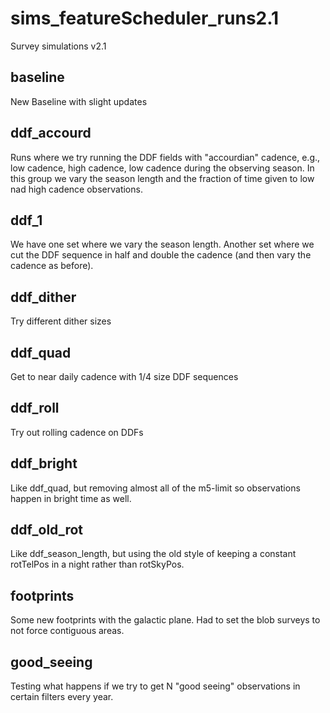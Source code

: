 # sims_featureScheduler_runs2.1
Survey simulations v2.1


## baseline

New Baseline with slight updates

## ddf_accourd

Runs where we try running the DDF fields with "accourdian" cadence, e.g., low cadence, high cadence, low cadence during the observing season. In this group we vary the season length and the fraction of time given to low nad high cadence observations.

## ddf_1

We have one set where we vary the season length. Another set where we cut the DDF sequence in half and double the cadence (and then vary the cadence as before).  

## ddf_dither

Try different dither sizes

## ddf_quad

Get to near daily cadence with 1/4 size DDF sequences

## ddf_roll 

Try out rolling cadence on DDFs

## ddf_bright

Like ddf_quad, but removing almost all of the m5-limit so observations happen in bright time as well.

## ddf_old_rot

Like ddf_season_length, but using the old style of keeping a constant rotTelPos in a night rather than rotSkyPos.

## footprints

Some new footprints with the galactic plane. Had to set the blob surveys to not force contiguous areas.

## good_seeing

Testing what happens if we try to get N "good seeing" observations in certain filters every year.

